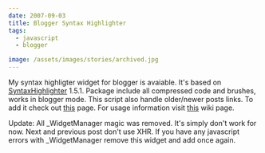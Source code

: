```yaml
---
date: 2007-09-03
title: Blogger Syntax Highlighter
tags:
  - javascript
  - blogger

image: /assets/images/stories/archived.jpg
---
```


My syntax highligter widget for blogger is avaiable. It's based on [SyntaxHighlighter](http://code.google.com/p/syntaxhighlighter/) 1.5.1.
Package include all compressed code and brushes, works in blogger mode.
This script also handle older/newer posts links.
To add it check out [this](http://fazibear.googlepages.com/blogger.html) page.
For usage information visit [this](http://code.google.com/p/syntaxhighlighter/wiki/Usage) wiki page.

Update:
All _WidgetManager magic was removed. It's simply don't work for now. Next and previous post don't use XHR. If you have any javascript errors with _WidgetManager remove this widget and add once again.
